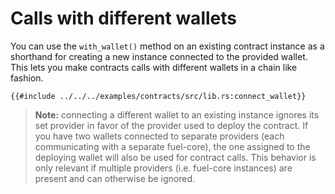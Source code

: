 # Calls with different wallets

You can use the `with_wallet()` method on an existing contract instance as a shorthand for creating a new instance connected to the provided wallet. This lets you make contracts calls with different wallets in a chain like fashion.

```rust,ignore
{{#include ../../../examples/contracts/src/lib.rs:connect_wallet}}
```

> **Note:** connecting a different wallet to an existing instance ignores its set provider in favor of the provider used to deploy the contract. If you have two wallets connected to separate providers (each communicating with a separate fuel-core), the one assigned to the deploying wallet will also be used for contract calls. This behavior is only relevant if multiple providers (i.e. fuel-core instances) are present and can otherwise be ignored.
